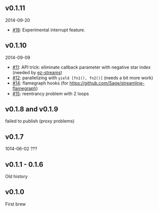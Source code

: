 ## v0.1.11
2014-09-20
* [#18](https://github.com/bjouhier/galaxy/issues/18): Experimental interrupt feature.

## v0.1.10
2014-09-09
* [#11](https://github.com/bjouhier/galaxy/issues/11): API trick: eliminate callback parameter with negative star index (needed by [ez-streams](https://github.com/Sage/ez-streams))
* [#12](https://github.com/bjouhier/galaxy/issues/12): parallelizing with `yield [fn1(), fn2()]` (needs a bit more work)
* [#14](https://github.com/bjouhier/galaxy/issues/14): flamegraph hooks (for https://github.com/Sage/streamline-flamegraph)
* [#15](https://github.com/bjouhier/galaxy/issues/15): reentrancy problem with 2 loops

## v0.1.8 and v0.1.9
failed to publish (proxy problems)

## v0.1.7
1014-06-02
???

## v0.1.1 - 0.1.6
Old history

## v0.1.0
First brew

